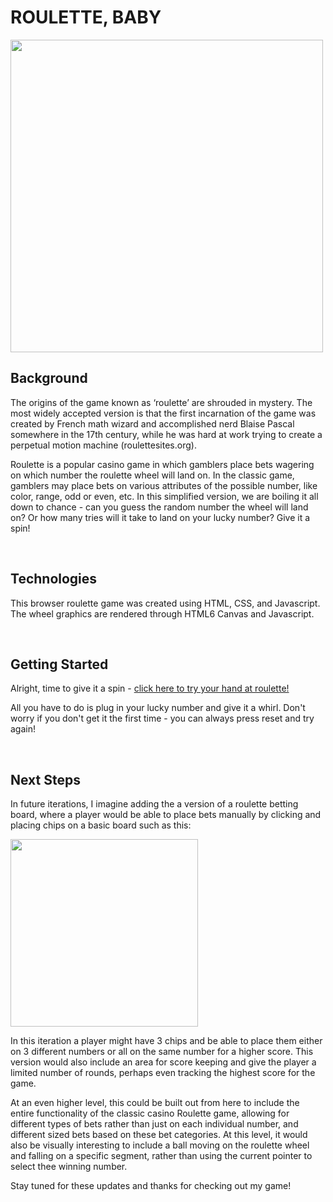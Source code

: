 # ROULETTE, BABY

<img src="https://i.imgur.com/1scgB4Z.png" width=500>

## Background

The origins of the game known as ‘roulette’ are shrouded in mystery. The most widely accepted version is that the first incarnation of the game was created by French math wizard and accomplished nerd Blaise Pascal somewhere in the 17th century, while he was hard at work trying to create a perpetual motion machine (roulettesites.org).

Roulette is a popular casino game in which gamblers place bets wagering on which number the roulette wheel will land on. In the classic game, gamblers may place bets on various attributes of the possible number, like color, range, odd or even, etc. In this simplified version, we are boiling it all down to chance - can you guess the random number the wheel will land on? Or how many tries will it take to land on your lucky number? Give it a spin!

<br>

## Technologies

This browser roulette game was created using HTML, CSS, and Javascript. The wheel graphics are rendered through HTML6 Canvas and Javascript.

<br>

## Getting Started
Alright, time to give it a spin - [click here to try your hand at roulette!](https://pauladixon.github.io/roulette/)

All you have to do is plug in your lucky number and give it a whirl. Don't worry if you don't get it the first time - you can always press reset and try again!

<br>

## Next Steps

  In future iterations, I imagine adding the a version of a roulette betting board, where a player would be able to place bets manually by clicking and placing chips on a basic board such as this:


  <img src="https://i.imgur.com/TqXwh6J.png" width=300>

  In this iteration a player might have 3 chips and be able to place them either on 3 different numbers or all on the same number for a higher score. This version would also include an area for score keeping and give the player a limited number of rounds, perhaps even tracking the highest score for the game.

  At an even higher level, this could be built out from here to include the entire functionality of the classic casino Roulette game, allowing for different types of bets rather than just on each individual number, and different sized bets based on these bet categories. At this level, it would also be visually interesting to include a ball moving on the roulette wheel and falling on a specific segment, rather than using the current pointer to select thee winning number.

  Stay tuned for these updates and thanks for checking out my game!